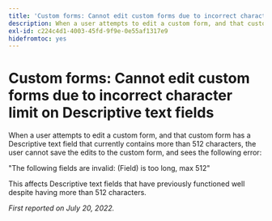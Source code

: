 ```yaml
---
title: 'Custom forms: Cannot edit custom forms due to incorrect character limit on Descriptive text fields'
description: When a user attempts to edit a custom form, and that custom form has a Descriptive text field that currently contains more than 512 characters, the user cannot save the edits to the custom form.
exl-id: c224c4d1-4003-45fd-9f9e-0e55af1317e9
hidefromtoc: yes
---
```

# Custom forms: Cannot edit custom forms due to incorrect character limit on Descriptive text fields

When a user attempts to edit a custom form, and that custom form has a Descriptive text field that currently contains more than 512 characters, the user cannot save the edits to the custom form, and sees the following error:

"The following fields are invalid: (Field) is too long, max 512"

This affects Descriptive text fields that have previously functioned well despite having more than 512 characters.


_First reported on July 20, 2022._
